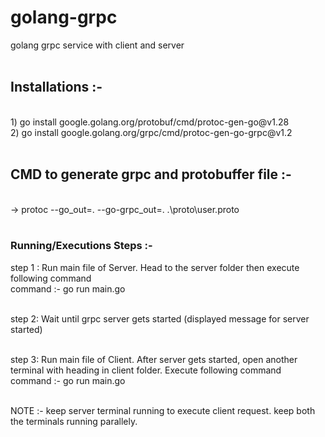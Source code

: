 # golang-grpc
golang grpc service with client and server <br><br>

<h2>Installations :- </h2><br>
  1) go install google.golang.org/protobuf/cmd/protoc-gen-go@v1.28 <br>
  2) go install google.golang.org/grpc/cmd/protoc-gen-go-grpc@v1.2 <br><br>

<h2>CMD to generate grpc and protobuffer file :-</h2><br>
  -> protoc --go_out=. --go-grpc_out=. .\proto\user.proto<br><br>

<h3>Running/Executions Steps :-</h3>

step 1 : Run main file of Server. Head to the server folder then execute following command<br>
		 command :- go run main.go<br><br>
		 
step 2: Wait until grpc server gets started (displayed message for server started)<br><br>

step 3: Run main file of Client. After server gets started, open another terminal with heading in client folder. Execute following command<br>
		command :- go run main.go<br><br>
		
NOTE :- keep server terminal running to execute client request. keep both the terminals running parallely.
